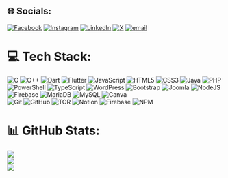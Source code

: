 
## 🌐 Socials:
[![Facebook](https://img.shields.io/badge/Facebook-%231877F2.svg?logo=Facebook&logoColor=white)](https://facebook.com/mikomonteras) 
[![Instagram](https://img.shields.io/badge/Instagram-%23E4405F.svg?logo=Instagram&logoColor=white)](https://instagram.com/zooonnnn_/) 
[![LinkedIn](https://img.shields.io/badge/LinkedIn-%230077B5.svg?logo=linkedin&logoColor=white)](https://linkedin.com/in/https://www.linkedin.com/in/zhawnmonteras/) 
[![X](https://img.shields.io/badge/X-black.svg?logo=X&logoColor=white)](https://x.com/sleepysleepss) 
[![email](https://img.shields.io/badge/Email-D14836?logo=gmail&logoColor=white)](mailto:zhawnmonteras@gmail.com) 

# 💻 Tech Stack:
![C](https://img.shields.io/badge/c-%2300599C.svg?style=for-the-badge&logo=c&logoColor=white) 
![C++](https://img.shields.io/badge/c++-%2300599C.svg?style=for-the-badge&logo=c%2B%2B&logoColor=white) 
![Dart](https://img.shields.io/badge/dart-%230175C2.svg?style=for-the-badge&logo=dart&logoColor=white) 
![Flutter](https://img.shields.io/badge/Flutter-%2302569B.svg?style=for-the-badge&logo=Flutter&logoColor=white) 
![JavaScript](https://img.shields.io/badge/javascript-%23323330.svg?style=for-the-badge&logo=javascript&logoColor=%23F7DF1E) 
![HTML5](https://img.shields.io/badge/html5-%23E34F26.svg?style=for-the-badge&logo=html5&logoColor=white) 
![CSS3](https://img.shields.io/badge/css3-%231572B6.svg?style=for-the-badge&logo=css3&logoColor=white)
![Java](https://img.shields.io/badge/java-%23ED8B00.svg?style=for-the-badge&logo=openjdk&logoColor=white) 
![PHP](https://img.shields.io/badge/php-%23777BB4.svg?style=for-the-badge&logo=php&logoColor=white) 
![PowerShell](https://img.shields.io/badge/PowerShell-%235391FE.svg?style=for-the-badge&logo=powershell&logoColor=white)
![TypeScript](https://img.shields.io/badge/typescript-%23007ACC.svg?style=for-the-badge&logo=typescript&logoColor=white) 
![WordPress](https://img.shields.io/badge/WordPress-%23117AC9.svg?style=for-the-badge&logo=WordPress&logoColor=white) 
![Bootstrap](https://img.shields.io/badge/bootstrap-%238511FA.svg?style=for-the-badge&logo=bootstrap&logoColor=white) 
![Joomla](https://img.shields.io/badge/joomla-%235091CD.svg?style=for-the-badge&logo=joomla&logoColor=white) 
![NodeJS](https://img.shields.io/badge/node.js-6DA55F?style=for-the-badge&logo=node.js&logoColor=white) 
![Firebase](https://img.shields.io/badge/firebase-a08021?style=for-the-badge&logo=firebase&logoColor=ffcd34) 
![MariaDB](https://img.shields.io/badge/MariaDB-003545?style=for-the-badge&logo=mariadb&logoColor=white) 
![MySQL](https://img.shields.io/badge/mysql-4479A1.svg?style=for-the-badge&logo=mysql&logoColor=white) 
![Canva](https://img.shields.io/badge/Canva-%2300C4CC.svg?style=for-the-badge&logo=Canva&logoColor=white)  
![Git](https://img.shields.io/badge/git-%23F05033.svg?style=for-the-badge&logo=git&logoColor=white) 
![GitHub](https://img.shields.io/badge/github-%23121011.svg?style=for-the-badge&logo=github&logoColor=white) 
![TOR](https://img.shields.io/badge/tor-%237E4798.svg?style=for-the-badge&logo=tor-project&logoColor=white) 
![Notion](https://img.shields.io/badge/Notion-%23000000.svg?style=for-the-badge&logo=notion&logoColor=white) 
![Firebase](https://img.shields.io/badge/firebase-%23039BE5.svg?style=for-the-badge&logo=firebase) 
![NPM](https://img.shields.io/badge/NPM-%23CB3837.svg?style=for-the-badge&logo=npm&logoColor=white) 

# 📊 GitHub Stats:
![](https://github-readme-stats.vercel.app/api?username=seraphh&theme=dark&hide_border=false&include_all_commits=true&count_private=true)<br/>
![](https://nirzak-streak-stats.vercel.app/?user=seraphh&theme=dark&hide_border=false)<br/>
![](https://github-readme-stats.vercel.app/api/top-langs/?username=seraphh&theme=dark&hide_border=false&include_all_commits=true&count_private=true&layout=compact)
